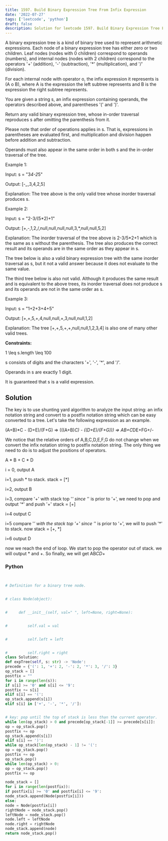 ```yaml
---
title: 1597. Build Binary Expression Tree From Infix Expression
date: '2022-07-27'
tags: ['leetcode', 'python']
draft: false
description: Solution for leetcode 1597. Build Binary Expression Tree From Infix Expression
---
```



A binary expression tree is a kind of binary tree used to represent arithmetic expressions. Each node of a binary expression tree has either zero or two children. Leaf nodes (nodes with 0 children) correspond to operands (numbers), and internal nodes (nodes with 2 children) correspond to the operators '+' (addition), '-' (subtraction), '*' (multiplication), and '/' (division).

For each internal node with operator o, the infix expression it represents is (A o B), where A is the expression the left subtree represents and B is the expression the right subtree represents.

You are given a string s, an infix expression containing operands, the operators described above, and parentheses '(' and ')'.

Return any valid binary expression tree, whose in-order traversal reproduces s after omitting the parenthesis from it.

Please note that order of operations applies in s. That is, expressions in parentheses are evaluated first, and multiplication and division happen before addition and subtraction.

Operands must also appear in the same order in both s and the in-order traversal of the tree.



Example 1:


Input: s = "3*4-2*5"

Output: [-,*,*,3,4,2,5]

Explanation: The tree above is the only valid tree whose inorder traversal produces s.

Example 2:


Input: s = "2-3/(5*2)+1"

Output: [+,-,1,2,/,null,null,null,null,3,*,null,null,5,2]

Explanation: The inorder traversal of the tree above is 2-3/5*2+1 which is the same as s without the parenthesis. The tree also produces the correct result and its operands are in the same order as they appear in s.

The tree below is also a valid binary expression tree with the same inorder traversal as s, but it not a valid answer because it does not evaluate to the same value.

The third tree below is also not valid. Although it produces the same result and is equivalent to the above trees, its inorder traversal does not produce s and its operands are not in the same order as s.

Example 3:

Input: s = "1+2+3+4+5"

Output: [+,+,5,+,4,null,null,+,3,null,null,1,2]

Explanation: The tree [+,+,5,+,+,null,null,1,2,3,4] is also one of many other valid trees.


**Constraints:**

1 <TeX>\leq</TeX> s.length <TeX>\leq</TeX> 100

s consists of digits and the characters '+', '-', '*', and '/'.

Operands in s are exactly 1 digit.

It is guaranteed that s is a valid expression.




## Solution
The key is to use shunting yard algorithm to analyze the input string: an infix notation string and convert to a postfix notation string which can be easy converted to a tree. Let's take the following expression as an example.

(A+B)*C - (D+E)/(F+G) => (((A+B)*C) - ((D+E)/(F+G))) => AB+C*DE+FG+/-

We notice that the relative orders of A,B,C,D,E,F,G do not change when we convert the infix notation string to postfix notation string. The only thing we need to do is to adjust the positions of operators.

A * B + C * D

i = 0, output A

i=1, push * to stack. stack = [*]

i=2, output B

i=3, compare '+' with stack top '*' since '*' is prior to '+', we need to pop and output '*' and push '+' stack = [+]

i=4 output C

i=5 compare '*' with the stack top '+' since '*' is prior to '+', we will to push '*' to stack. now stack = [+, *]

i=6 output D

now we reach the end of loop. We start to pop the operator out of stack. we will output * and +. So finally, we will get AB*CD*+



### Python
```python


# Definition for a binary tree node.


# class Node(object):


#     def __init__(self, val=" ", left=None, right=None):


#         self.val = val


#         self.left = left


#         self.right = right
class Solution:
def expTree(self, s: str) -> 'Node':
precede = {'(': 1, '+': 2, '-': 2, '*': 3, '/': 3}
op_stack = []
postfix = ""
for i in range(len(s)):
if s[i] >= '0' and s[i] <= '9':
postfix += s[i]
elif s[i] == '(':
op_stack.append(s[i])
elif s[i] in ['+', '-', '*', '/']:


# key: pop until the top of stack is less than the current operator.
while len(op_stack) > 0 and precede[op_stack[-1]] >= precede[s[i]]:
op = op_stack.pop()
postfix += op
op_stack.append(s[i])
elif s[i] == ')':
while op_stack[len(op_stack) - 1] != '(':
op = op_stack.pop()
postfix += op
op_stack.pop()
while len(op_stack) > 0:
op = op_stack.pop()
postfix += op

node_stack = []
for i in range(len(postfix)):
if postfix[i] >= '0' and postfix[i] <= '9':
node_stack.append(Node(postfix[i]))
else:
node = Node(postfix[i])
rightNode = node_stack.pop()
leftNode = node_stack.pop()
node.left = leftNode
node.right = rightNode
node_stack.append(node)
return node_stack.pop()
```
